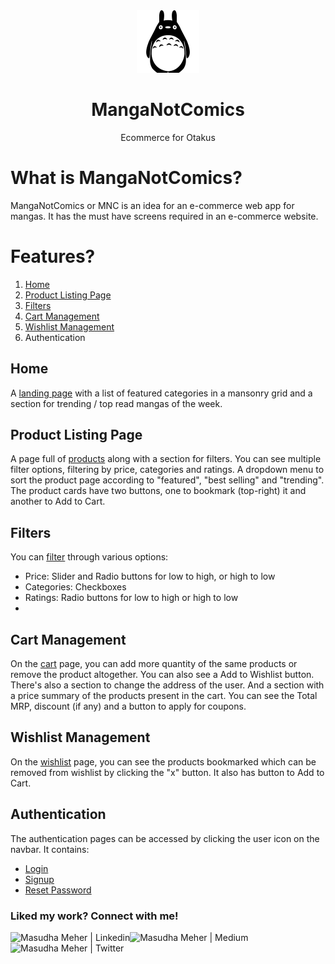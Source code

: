 <div align="center">
  <img src="images/logo.png" height="100" width="100" alt="mnc logo"/>
  
# MangaNotComics
  Ecommerce for Otakus 
</div>

# What is MangaNotComics?
MangaNotComics or MNC is an idea for an e-commerce web app for mangas. It has the must have screens required in an e-commerce website. 

# Features?
1. [Home](#home)
2. [Product Listing Page](#product-listing-page)
3. [Filters](#filters)
4. [Cart Management](#cart-management)
5. [Wishlist Management](#wishlist-management)
6. Authentication

## Home
A [landing page](https://manganotcomics.netlify.app/) with a list of featured categories in a mansonry grid and a section for trending / top read mangas of the week.

## Product Listing Page 
A page full of [products](https://manganotcomics.netlify.app/component/product.html) along with a section for filters. You can see multiple filter options, filtering by price, categories and ratings.
A dropdown menu to sort the product page according to "featured", "best selling" and "trending".
The product cards have two buttons, one to bookmark (top-right) it and another to Add to Cart.

## Filters
You can [filter](https://manganotcomics.netlify.app/component/product.html#filter) through various options:
 - Price: Slider and Radio buttons for low to high, or high to low
 - Categories: Checkboxes
 - Ratings: Radio buttons for low to high or high to low
 -

## Cart Management
On the [cart](https://manganotcomics.netlify.app/component/cart.html) page, you can add more quantity of the same products or remove the product altogether. You can also see a Add to Wishlist button. 
There's also a section to change the address of the user. And a section with a price summary of the products present in the cart. You can see the Total MRP, discount (if any) and a button to apply for coupons.

## Wishlist Management
On the [wishlist](https://manganotcomics.netlify.app/component/wishlist.html) page, you can see the products bookmarked which can be removed from wishlist by clicking the "x" button. It also has button to Add to Cart. 

## Authentication
The authentication pages can be accessed by clicking the user icon on the navbar. It contains:
 - [Login](https://manganotcomics.netlify.app/#login-drawer)
 - [Signup](https://manganotcomics.netlify.app/#signup-drawer)
 - [Reset Password](https://manganotcomics.netlify.app/#password-drawer)

### Liked my work? Connect with me!
<a href="https://www.linkedin.com/in/masudhameher/" target="_blank">
  <img align="left" alt="Masudha Meher | Linkedin" src="https://img.shields.io/badge/LinkedIn-0077B5?style=for-the-badge&logo=linkedin&logoColor=white" />
</a>
<a href="https://samflab.medium.com/" target="_blank">
  <img align="left" alt="Masudha Meher | Medium" src="https://img.shields.io/badge/Medium-12100E?style=for-the-badge&logo=medium&logoColor=white" />
</a>
<a href="https://www.twitter.com/kasturimeh" target="_blank">
  <img align="left" alt="Masudha Meher | Twitter" src="https://img.shields.io/badge/Twitter-00ACEE?style=for-the-badge&logo=twitter&logoColor=white" />
</a>

<br/>
<br/>

